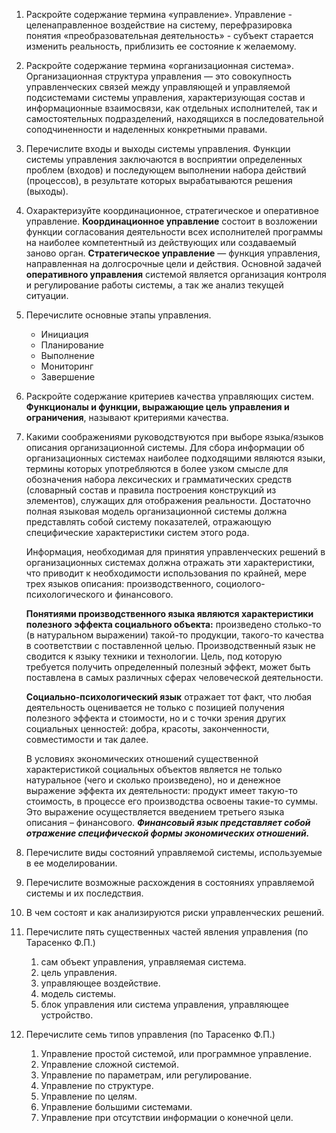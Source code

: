 1. Раскройте содержание термина «управление».
   Управление -  целенаправленное воздействие на систему, перефразировка понятия «преобразовательная деятельность» - субъект старается изменить реальность, приблизить ее состояние к желаемому.
2. Раскройте содержание термина «организационная система».
   Организационная структура управления — это совокупность управленческих связей между управляющей и управляемой подсистемами системы управления, характеризующая состав и информационные взаимосвязи, как отдельных исполнителей, так и самостоятельных подразделений, находящихся в последовательной соподчиненности и наделенных конкретными правами.
3. Перечислите входы и выходы системы управления.
   Функции системы управления заключаются в восприятии определенных проблем (входов) и последующем выполнении набора действий (процессов), в результате которых вырабатываются решения (выходы).
4. Охарактеризуйте координационное, стратегическое и оперативное управление.
   **Координационное управление** состоит в возложении функции согласования деятельности всех исполнителей программы на наиболее компетентный из действующих или создаваемый заново орган.
   **Стратегическое управление** — функция управления, направленная на долгосрочные цели и действия.
   Основной задачей **оперативного управления** системой является организация контроля и регулирование работы системы, а так же анализ текущей ситуации.
5. Перечислите основные этапы управления.
   -   Инициация
   -   Планирование
   -   Выполнение
   -   Мониторинг
   -   Завершение
6. Раскройте содержание критериев качества управляющих систем.
   **Функционалы и функции, выражающие цель управления и ограничения**, называют критериями качества.
7. Какими соображениями руководствуются при выборе языка/языков описания организационной системы.
   Для сбора информации об организационных системах наиболее подходящими являются языки, термины которых употребляются в более узком смысле для обозначения набора лексических и грамматических средств (словарный состав и правила построения конструкций из элементов), служащих для отображения реальности. Достаточно полная языковая модель организационной системы должна представлять собой систему показателей, отражающую специфические характеристики систем этого рода.
   
   Информация, необходимая для принятия управленческих решений в организационных системах должна отражать эти характеристики, что приводит к необходимости использования по крайней, мере трех языков описания: производственного, социолого-психологического и финансового.
   
   **Понятиями производственного языка являются характеристики полезного эффекта социального объекта:** произведено столько-то (в натуральном выражении) такой-то продукции, такого-то качества в соответствии с поставленной целью. Производственный язык не сводится к языку техники и технологии. Цель, под которую требуется получить определенный полезный эффект, может быть поставлена в самых различных сферах человеческой деятельности.
   
   **Социально-психологический язык** отражает тот факт, что любая деятельность оценивается не только с позицией получения полезного эффекта и стоимости, но и с точки зрения других социальных ценностей: добра, красоты, законченности, совместимости и так далее.

   В условиях экономических отношений существенной характеристикой социальных объектов является не только натуральное (чего и сколько произведено), но и денежное выражение эффекта их деятельности: продукт имеет такую-то стоимость, в процессе его производства освоены такие-то суммы. Это выражение осуществляется введением третьего языка описания – финансового. **_Финансовый язык представляет собой отражение специфической формы экономических отношений._**
8. Перечислите виды состояний управляемой системы, используемые в ее моделировании.
9. Перечислите возможные расхождения в состояниях управляемой системы и их последствия.
10. В чем состоят и как анализируются риски управленческих решений.
11. Перечислите пять существенных частей явления управления (по Тарасенко Ф.П.)
    1. сам объект управления, управляемая система.
    2. цель управления.
    3. управляющее воздействие.
    4. модель системы.
    5. блок управления или система управления, управляющее устройство.
1. Перечислите семь типов управления (по Тарасенко Ф.П.)
   1. Управление простой системой, или программное управление.
   2. Управление сложной системой.
   3. Управление по параметрам, или регулирование.
   4. Управление по структуре.
   5. Управление по целям.
   6. Управление большими системами.
   7. Управление при отсутствии информации о конечной цели.